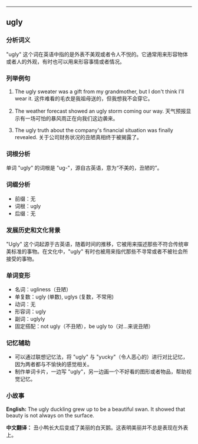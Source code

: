 
---------------
## ugly
### 分析词义
"ugly" 这个词在英语中指的是外表不美观或者令人不悦的。它通常用来形容物体或者人的外观，有时也可以用来形容事情或者情况。

### 列举例句
1. The ugly sweater was a gift from my grandmother, but I don't think I'll wear it.
   这件难看的毛衣是我祖母送的，但我想我不会穿它。

2. The weather forecast showed an ugly storm coming our way.
   天气预报显示有一场可怕的暴风雨正在向我们这边袭来。

3. The ugly truth about the company's financial situation was finally revealed.
   关于公司财务状况的丑陋真相终于被揭露了。

### 词根分析
单词 "ugly" 的词根是 "ug-"，源自古英语，意为“不美的，丑陋的”。

### 词缀分析
- 前缀：无
- 词根：ugly
- 后缀：无

### 发展历史和文化背景
"Ugly" 这个词起源于古英语，随着时间的推移，它被用来描述那些不符合传统审美标准的事物。在文化中，"ugly" 有时也被用来指代那些不寻常或者不被社会所接受的事物。

### 单词变形
- 名词：ugliness（丑陋）
- 单复数：ugly (单数), uglys (复数，不常用)
- 动词：无
- 形容词：ugly
- 副词：uglyly
- 固定搭配：not ugly（不丑陋），be ugly to（对...来说丑陋）

### 记忆辅助
- 可以通过联想记忆法，将 "ugly" 与 "yucky"（令人恶心的）进行对比记忆，因为两者都与不愉快的感觉相关。
- 制作单词卡片，一边写 "ugly"，另一边画一个不好看的图形或者物品，帮助视觉记忆。

### 小故事
**English:**
The ugly duckling grew up to be a beautiful swan. It showed that beauty is not always on the surface.

**中文翻译：**
丑小鸭长大后变成了美丽的白天鹅。这表明美丽并不总是表现在外表上。

